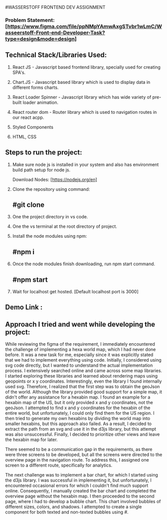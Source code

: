 #WASSERSTOFF FRONTEND DEV ASSIGNMENT

### Problem Statement: [https://www.figma.com/file/ppNMpYAmwAxgSTvbr1wLmC/Wasseerstoff-Front-end-Developer-Task?type=design&mode=design]



## Technical Stack/Libraries Used:

  1. React JS - Javascript based frontend library, specially used for creating SPA's.

  2. Chart.JS  -   Javascript based library which is used to display data in different forms charts.

  3. React Loader Spinner - Javascript library which has wide variety of pre-built loader animation.

  4. React router dom - Router library which is used to navigation routes in our react acpp.

  5. Styled Components 

  6. HTML, CSS


## Steps to run the project:

  1. Make sure node js is installed in your system and also has environment build path setup for node js.

      Download Nodes: [https://nodejs.org/en]

  2. Clone the repository using command:

      ## #git clone 

  3. One the project directory in vs code.

  4. One the vs terminal at the root directory of project.

  5. Install the node modules using npm:

      ## #npm i

  6. Once the node modules finish downloading, run npm start command.

       ## #npm start

  7. Wait for localhost get hosted. [Default localhost port is 3000] 


## Demo Link : 



## Approach I tried and went while developing the project:

 While reviewing the figma of the requirement, I immediately encountered the challenge of implementing a hexa world map, which I had never done before. It was a new task for me, especially since it was explicitly stated that we had to implement everything using code. Initially, I considered using svg code directly, but I wanted to understand the actual implementation process. I extensively searched online and came across some map libraries. I started exploring these libraries and learned about rendering maps using geopoints or x y coordinates. Interestingly, even the library I found internally used svg. Therefore, I realized that the first step was to obtain the geoJson of the world. Although the library provided good support for a simple map, it didn't offer any assistance for a hexabin map. I found an example for a hexabin map of the US, but it only provided x and y coordinates, not the geoJson. I attempted to find x and y coordinates for the hexabin of the entire world, but unfortunately, I could only find them for the US region. I then tried to generate my own hexabins by dividing the world map into smaller hexabins, but this approach also failed. As a result, I decided to extract the path from an svg and use it in the d3js library, but this attempt was also unsuccessful. Finally, I decided to prioritize other views and leave the hexabin map for later. 

There seemed to be a communication gap in the requirements, as there were three screens to be developed, but all the screens were directed to the overview page in the navigation route. To address this, I assigned one screen to a different route, specifically for analytics. 

The next challenge was to implement a bar chart, for which I started using the d3js library. I was successful in implementing it, but unfortunately, I encountered occasional errors for which I couldn't find much support online. Consequently, I manually created the bar chart and completed the overview page without the hexabin map. I then proceeded to the second page, where I had to develop a bubble chart. This chart involved bubbles of different sizes, colors, and shadows. I attempted to create a single component for both texted and non-texted bubbles using #.